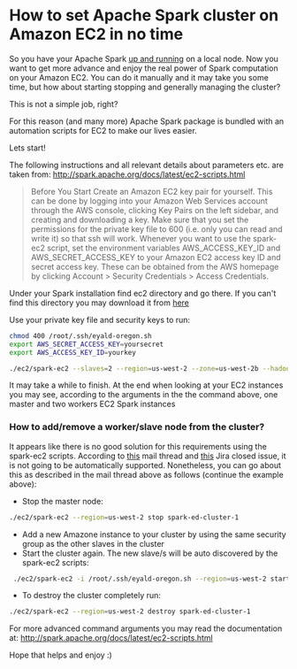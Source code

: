 
# How to set Apache Spark cluster on Amazon EC2 in no time

So you have your Apache Spark [up and running](https://t.co/wFWF0F5AoG) on a local node. 
Now you want to get more advance and enjoy the real power of Spark computation on your Amazon EC2. 
You can do it manually and it may take you some time, but how about starting stopping and generally managing the cluster?

This is not a simple job, right? 

For this reason (and many more) Apache Spark package is bundled with an automation scripts for EC2 to make our lives easier.

Lets start!

The following instructions and all relevant details about parameters etc. are taken from: http://spark.apache.org/docs/latest/ec2-scripts.html 

>Before You Start
 Create an Amazon EC2 key pair for yourself. This can be done by logging into your Amazon Web Services account through the AWS console, clicking Key Pairs on the left sidebar, and creating and downloading a key. Make sure that you set the permissions for the private key file to 600 (i.e. only you can read and write it) so that ssh will work.
 Whenever you want to use the spark-ec2 script, set the environment variables AWS_ACCESS_KEY_ID and AWS_SECRET_ACCESS_KEY to your Amazon EC2 access key ID and secret access key. These can be obtained from the AWS homepage by clicking Account > Security Credentials > Access Credentials.

Under your Spark installation find ec2 directory and go there. If you can't find this directory you may download it from [here](https://github.com/apache/spark/tree/branch-1.6/ec2)

Use your private key file and security keys to run:

```bash
chmod 400 /root/.ssh/eyald-oregon.sh
export AWS_SECRET_ACCESS_KEY=yoursecret
export AWS_ACCESS_KEY_ID=yourkey

./ec2/spark-ec2 --slaves=2 --region=us-west-2 --zone=us-west-2b --hadoop-major-version=2 --key-pair=eyald-oregon --identity-file=/root/.ssh/eyald-oregon.sh launch spark-ed-cluster-1
```

It may take a while to finish. At the end when looking at your EC2 instances you may see, 
 according to the arguments in the the command above, one master and two workers EC2 Spark instances
 
### How to add/remove a worker/slave node from the cluster?
It appears like there is no good solution for this requirements using the spark-ec2 scripts.
According to [this](http://apache-spark-user-list.1001560.n3.nabble.com/Having-spark-ec2-join-new-slaves-to-existing-cluster-td3783.html) mail thread and [this](https://issues.apache.org/jira/browse/SPARK-2008) Jira closed issue, it is not going to be automatically supported.
Nonetheless, you can go about this as described in the mail thread above as follows (continue the example above):

- Stop the master node:
```bash
./ec2/spark-ec2 --region=us-west-2 stop spark-ed-cluster-1
```
- Add a new Amazone instance to your cluster by using the same security group as the other slaves in the cluster
- Start the cluster again. The new slave/s will be auto discovered by the spark-ec2 scripts:
```bash
 ./ec2/spark-ec2 -i /root/.ssh/eyald-oregon.sh --region=us-west-2 start spark-ed-cluster-1
```
- To destroy the cluster completely run:
```bash
./ec2/spark-ec2 --region=us-west-2 destroy spark-ed-cluster-1
```
 
For more advanced command arguments you may read the documentation at: http://spark.apache.org/docs/latest/ec2-scripts.html

Hope that helps and enjoy :)
